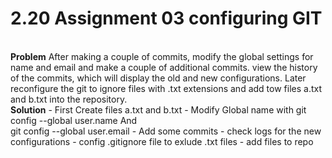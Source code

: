 # 2.20 Assignment 03 configuring GIT

<br>
<strong>Problem</strong>
After making a couple of commits, modify the global settings for name and email and make a couple of additional commits.
view the history of the commits, which will display the old and new configurations.
Later reconfigure the git to ignore files with .txt extensions and add tow files a.txt and b.txt into the repository.
<br>
<strong>Solution</strong>
 - First Create files a.txt and b.txt
 - Modify Global name with git config --global user.name <username> And <br>
   git config --global user.email <email>
 - Add some commits
 - check logs for the new configurations
 - config .gitignore file to exlude .txt files
 - add files to repo